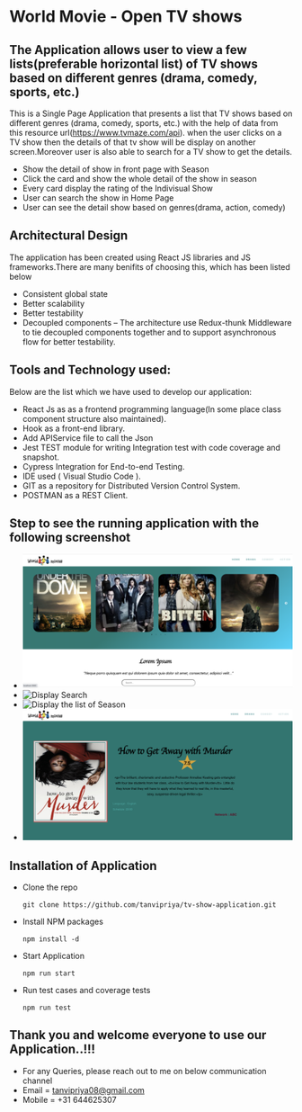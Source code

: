 # World Movie - Open TV shows

## The Application allows user to view a few lists(preferable horizontal list) of TV shows based on different genres (drama, comedy, sports, etc.)

This is a Single Page Application that presents a list that TV shows based on different genres (drama, comedy, sports, etc.) with the help of data from this resource url(https://www.tvmaze.com/api). when the user clicks on a TV show then the details of that tv show will be display on another screen.Moreover user is also able to search for a TV show to get the details.

- Show the detail of show in front page with Season
- Click the card and show the whole detail of the show in season
- Every card display the rating of the Indivisual Show
- User can search the show in Home Page
- User can see the detail show based on genres(drama, action, comedy)

## Architectural Design

The application has been created using React JS libraries and JS frameworks.There are many benifits of choosing this, which has been listed below

- Consistent global state
- Better scalability
- Better testability
- Decoupled components – The architecture use Redux-thunk Middleware to tie decoupled components together and to support asynchronous flow for better testability.

## Tools and Technology used:

Below are the list which we have used to develop our application:

- React Js as as a frontend programming language(In some place class component structure also maintained).
- Hook as a front-end library.
- Add APIService file to call the Json
- Jest TEST module for writing Integration test with code coverage and snapshot.
- Cypress Integration for End-to-end Testing.
- IDE used ( Visual Studio Code ).
- GIT as a repository for Distributed Version Control System.
- POSTMAN as a REST Client.

## Step to see the running application with the following screenshot

- ![Display Home Page](https://github.com/tanvipriya/tv-show-application/blob/main/src/images/screenshot/home.png "After run npm install")
- ![Display Search](https://github.com/tanvipriya/tv-show-application/blob/main/src/images/screenshot/home_down.png "Click on Learn More button")
- ![Display the list of Season](https://github.com/tanvipriya/tv-show-application/blob/main/src/images/screenshot/search.png "Display and Hightlight the list of Season")
- ![Display the list of Season](https://github.com/tanvipriya/tv-show-application/blob/main/src/images/screenshot/deatil_page.png "Display and Hightlight the list of Season")

## Installation of Application

- Clone the repo

  ```
  git clone https://github.com/tanvipriya/tv-show-application.git
  ```

- Install NPM packages

  ```
  npm install -d
  ```

- Start Application
  ```
  npm run start
  ```
- Run test cases and coverage tests
  ```
  npm run test
  ```

## Thank you and welcome everyone to use our Application..!!!

- For any Queries, please reach out to me on below communication channel
- Email = tanvipriya08@gmail.com
- Mobile = +31 644625307

